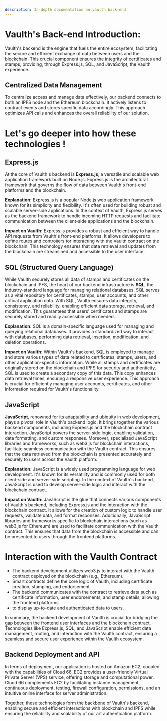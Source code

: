 ```yaml
---
description: In-depth documentation on vaulth back-end
---
```


# Vaulth's Back-end Introduction:

Vaulth's backend is the engine that fuels the entire ecosystem, facilitating the secure and efficient exchange of data between users and the blockchain. This crucial 
component ensures the integrity of certificates and stamps, providing, through Express.js, SQL, and JavaScript, the Vaulth experience.

## Centralized Data Management

To centralize access and manage data effectively, our backend connects to both an IPFS node and the Ethereum blockchain. It actively listens to contract events and 
stores specific data accordingly. This approach optimizes API calls and enhances the overall reliability of our solution.

# Let's go deeper into how these technologies !

## Express.js
At the core of Vaulth's backend is **Express.js**, a versatile and scalable web application framework built on Node.js. Express.js is the architectural framework that 
governs the flow of data between Vaulth's front-end platforms and the blockchain. 

**Explanation:** Express.js is a popular Node.js web application framework known for its simplicity and flexibility. It's often used for building robust and scalable 
server-side applications. In the context of Vaulth, Express.js serves as the backend framework to handle incoming HTTP requests and facilitate communication between 
the client-side applications and the blockchain.

**Impact on Vaulth:** Express.js provides a robust and efficient way to handle API requests from Vaulth's front-end platforms. It allows developers to define routes 
and controllers for interacting with the Vaulth contract on the blockchain. This technology ensures that data retrieval and updates from the blockchain are 
streamlined and accessible to the user interface.

<!-- Push example of api roots and how to call it with postman -->

## SQL (Structured Query Language)
While Vaulth securely stores all data of stamps and certificates on the blockchain and IPFS, the heart of our backend infrastructure is **SQL**, the industry-standard 
language for managing relational databases. SQL serves as a vital repository for certificates, stamps, user accounts, and other critical application data. With SQL, 
Vaulth ensures data integrity, consistency, and reliability, enabling efficient data storage, retrieval, and modification. This guarantees that users' certificates 
and stamps are securely stored and readily accessible when needed.

**Explanation:** SQL is a domain-specific language used for managing and querying relational databases. It provides a standardized way to interact with databases, 
performing data retrieval, insertion, modification, and deletion operations.

**Impact on Vaulth:** Within Vaulth's backend, SQL is employed to manage and store various types of data related to certificates, stamps, users, and other application-specific information. While all stamps and certificates are originally stored on the blockchain and IPFS for security and authenticity, SQL is used to create a secondary copy of this data. This copy enhances data retrieval times, ensuring a responsive user experience. This approach is crucial for efficiently managing user accounts, certificates, and other information required for Vaulth's functionality.


## JavaScript

**JavaScript**, renowned for its adaptability and ubiquity in web development, plays a pivotal role in Vaulth's backend logic. It brings together the various backend 
components, including Express.js and the blockchain contract interaction. JavaScript powers the server-side logic, enabling validation, data formatting, and custom 
responses. Moreover, specialized JavaScript libraries and frameworks, such as web3.js for blockchain interactions, facilitate seamless communication with the Vaulth 
contract. This ensures that the data retrieved from the blockchain is presented accurately and securely to users across the Vaulth platform.

**Explanation:** JavaScript is a widely used programming language for web development. It's known for its versatility and is commonly used for both client-side and 
server-side scripting. In the context of Vaulth's backend, JavaScript is used to develop server-side logic and interact with the blockchain contract.

**Impact on Vaulth:** JavaScript is the glue that connects various components of Vaulth's backend, including Express.js and the interaction with the blockchain 
contract. It allows for the creation of custom logic to handle user requests, validate data, and format responses. Additionally, JavaScript libraries and frameworks 
specific to blockchain interactions (such as web3.js for Ethereum) are used to facilitate communication with the Vaulth contract. This ensures that data from the 
blockchain is accessible and can be presented to users through the frontend platforms.

# Interaction with the Vaulth Contract

- The backend development utilizes web3.js to interact with the Vaulth contract deployed on the blockchain (e.g., Ethereum).
- Smart contracts define the core logic of Vaulth, including certificate creation, stamping, and endorsement.
- The backend communicates with the contract to retrieve data such as certificate information, user endorsements, and stamp details, allowing the frontend platforms 
- to display up-to-date and authenticated data to users.


In summary, the backend development of Vaulth is crucial for bridging the gap between the frontend user interfaces and the blockchain contract. Technologies like 
Express.js, SQL, and JavaScript enable efficient data management, routing, and interaction with the Vaulth contract, ensuring a seamless and secure user experience 
within the Vaulth ecosystem.


## Backend Deployment and API

In terms of deployment, our application is hosted on Amazon EC2, coupled with the capabilities of Cloud 66. EC2 provides a user-friendly Virtual Private Server (VPS) 
service, offering storage and computational power. Cloud 66 complements EC2 by facilitating instance management, continuous deployment, testing, firewall configuration, permissions, and an intuitive online interface for server administration.

Together, these technologies form the backbone of Vaulth's backend, enabling secure and efficient interactions with blockchain and IPFS while ensuring the reliability 
and scalability of our art authentication platform.

